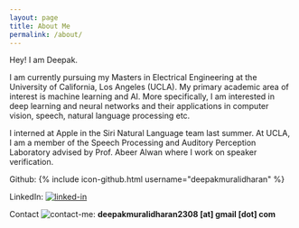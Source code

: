```yaml
---
layout: page
title: About Me
permalink: /about/
---
```


Hey! I am Deepak. 

I am currently pursuing my Masters in  Electrical Engineering at the University of California, Los Angeles (UCLA). My primary academic area of interest is machine learning and AI. More specifically, I am interested in deep learning and neural networks and their applications in computer vision, speech, natural language processing etc.

I interned at Apple in the Siri Natural Language team last summer. At UCLA, I am a member of the Speech Processing and Auditory Perception Laboratory advised by Prof. Abeer Alwan where I work on speaker verification.

Github:
{% include icon-github.html username="deepakmuralidharan" %}

LinkedIn: [![linked-in](http://www.pcc-cic.org.uk/sites/all/modules/contrib/socialmedia/icons/levelten/glossy/32x32/xlinkedin.png.pagespeed.ic.KvS4d3tu1L.png)](https://www.linkedin.com/in/muralidharandeepak)  

Contact ![contact-me](http://findicons.com/files/icons/1008/quiet/32/gmail.png):  **deepakmuralidharan2308 [at] gmail [dot] com**
